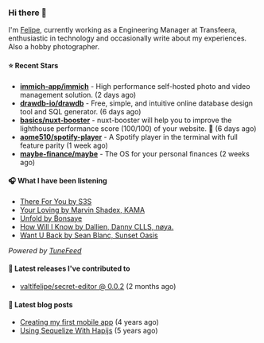 ### Hi there 👋

I'm [Felipe](https://felipevm.com), currently working as a Engineering Manager at Transfeera, enthusiastic in technology and occasionally write about my experiences. Also a hobby photographer.

#### ⭐ Recent Stars
- **[immich-app/immich](https://github.com/immich-app/immich)** - High performance self-hosted photo and video management solution. (2 days ago)
- **[drawdb-io/drawdb](https://github.com/drawdb-io/drawdb)** - Free, simple, and intuitive online database design tool and SQL generator. (6 days ago)
- **[basics/nuxt-booster](https://github.com/basics/nuxt-booster)** - nuxt-booster will help you to improve the lighthouse performance score (100/100) of your website. 🚀 (6 days ago)
- **[aome510/spotify-player](https://github.com/aome510/spotify-player)** - A Spotify player in the terminal with full feature parity (1 week ago)
- **[maybe-finance/maybe](https://github.com/maybe-finance/maybe)** - The OS for your personal finances (2 weeks ago)

#### 🎧 What I have been listening
- [There For You by S3S](https://open.spotify.com/track/7Ib2eZ6V8sSEswFwzhrj1b)
- [Your Loving by Marvin Shadex, KAMA](https://open.spotify.com/track/5LvepTN3bnN11G683ZSQ6d)
- [Unfold by Bonsaye](https://open.spotify.com/track/3KU2gXZK47LdgH4ikBPKcQ)
- [How Will I Know by Dallien, Danny CLLS, nøya.](https://open.spotify.com/track/48B3FbaoxaYKbZo5uIHoBU)
- [Want U Back by Sean Blanc, Sunset Oasis](https://open.spotify.com/track/6LgEEi4lxbZvj0L3uj3aMe)

_Powered by [TuneFeed](https://tunefeed.app?ref=valtlfelipe-gh-profile)_ 

#### 🚀 Latest releases I've contributed to


- [valtlfelipe/secret-editor @ 0.0.2](https://github.com/valtlfelipe/secret-editor/releases/tag/0.0.2) (2 months ago)

#### 📄 Latest blog posts
- [Creating my first mobile app](https://felipevm.com/posts/creating-my-first-mobile-app/) (4 years ago)
- [Using Sequelize With Hapijs](https://felipevm.com/posts/using-sequelize-with-hapijs/) (5 years ago)
